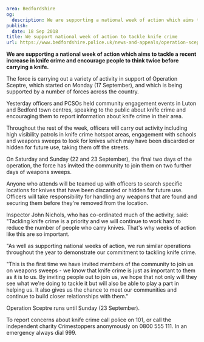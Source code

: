 ```yaml
area: Bedfordshire
og:
  description: We are supporting a national week of action which aims to tackle a recent increase in knife crime and encourage people to think twice before carrying a knife.
publish:
  date: 18 Sep 2018
title: We support national week of action to tackle knife crime
url: https://www.bedfordshire.police.uk/news-and-appeals/operation-sceptre-sept18
```

**We are supporting a national week of action which aims to tackle a recent increase in knife crime and encourage people to think twice before carrying a knife.**

The force is carrying out a variety of activity in support of Operation Sceptre, which started on Monday (17 September), and which is being supported by a number of forces across the country.

Yesterday officers and PCSOs held community engagement events in Luton and Bedford town centres, speaking to the public about knife crime and encouraging them to report information about knife crime in their area.

Throughout the rest of the week, officers will carry out activity including high visibility patrols in knife crime hotspot areas, engagement with schools and weapons sweeps to look for knives which may have been discarded or hidden for future use, taking them off the streets.

On Saturday and Sunday (22 and 23 September), the final two days of the operation, the force has invited the community to join them on two further days of weapons sweeps.

Anyone who attends will be teamed up with officers to search specific locations for knives that have been discarded or hidden for future use. Officers will take responsibility for handling any weapons that are found and securing them before they're removed from the location.

Inspector John Nichols, who has co-ordinated much of the activity, said: "Tackling knife crime is a priority and we will continue to work hard to reduce the number of people who carry knives. That's why weeks of action like this are so important.

"As well as supporting national weeks of action, we run similar operations throughout the year to demonstrate our commitment to tackling knife crime.

"This is the first time we have invited members of the community to join us on weapons sweeps - we know that knife crime is just as important to them as it is to us. By inviting people out to join us, we hope that not only will they see what we're doing to tackle it but will also be able to play a part in helping us. It also gives us the chance to meet our communities and continue to build closer relationships with them."

Operation Sceptre runs until Sunday (23 September).

To report concerns about knife crime call police on 101, or call the independent charity Crimestoppers anonymously on 0800 555 111. In an emergency always dial 999.
